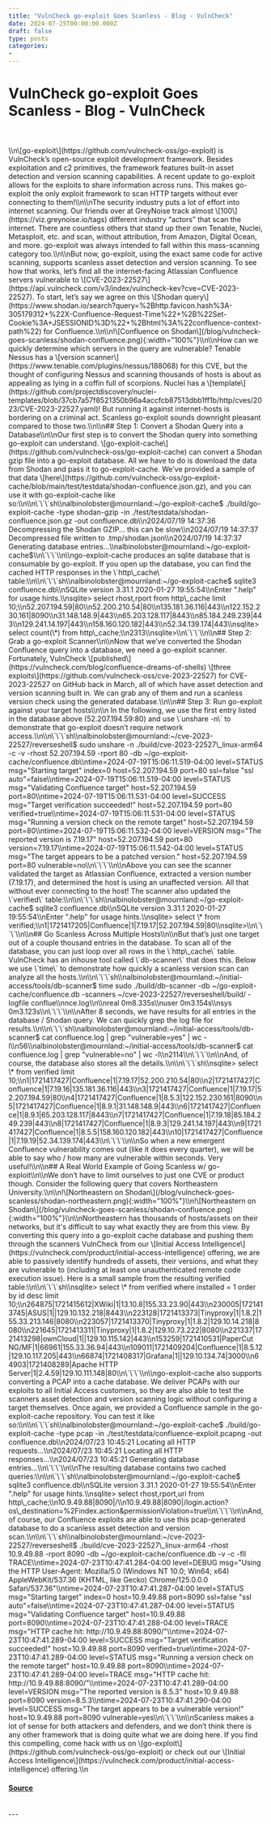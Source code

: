 ```yaml
---
title: "VulnCheck go-exploit Goes Scanless - Blog - VulnCheck"
date: 2024-07-25T00:00:00.000Z
draft: false
type: posts
categories: 
- 
---
```

# VulnCheck go-exploit Goes Scanless - Blog - VulnCheck

<br/>

<br/>
\\n\[go-exploit\](https://github.com/vulncheck-oss/go-exploit) is VulnCheck’s open-source exploit development framework. Besides exploitation and c2 primitives, the framework features built-in asset detection and version scanning capabilities. A recent update to go-exploit allows for the exploits to share information across runs. This makes go-exploit the only exploit framework to scan HTTP targets without ever connecting to them!\\n\\nThe security industry puts a lot of effort into internet scanning. Our friends over at GreyNoise track almost \[100\](https://viz.greynoise.io/tags) different industry “actors” that scan the internet. There are countless others that stand up their own Tenable, Nuclei, Metasploit, etc. and scan, without attribution, from Amazon, Digital Ocean, and more. go-exploit was always intended to fall within this mass-scanning category too.\\n\\nBut now, go-exploit, using the exact same code for active scanning, supports scanless asset detection and version scanning. To see how that works, let’s find all the internet-facing Atlassian Confluence servers vulnerable to \[CVE-2023-22527\](https://api.vulncheck.com/v3/index/vulncheck-kev?cve=CVE-2023-22527). To start, let’s say we agree on this \[Shodan query\](https://www.shodan.io/search?query=%2Bhttp.favicon.hash%3A-305179312+%22X-Confluence-Request-Time%22+%2B%22Set-Cookie%3A+JSESSIONID%3D%22+%2Bhtml%3A%22confluence-context-path%22) for Confluence.\\n\\n!\[Confluence on Shodan\](/blog/vulncheck-goes-scanless/shodan-confluence.png){:width="100%"}\\n\\nHow can we quickly determine which servers in the query are vulnerable? Tenable Nessus has a \[version scanner\](https://www.tenable.com/plugins/nessus/188068) for this CVE, but the thought of configuring Nessus and scanning thousands of hosts is about as appealing as lying in a coffin full of scorpions. Nuclei has a \[template\](https://github.com/projectdiscovery/nuclei-templates/blob/37cb7a57f8521350b96a4accfcb87513dbb1ff1b/http/cves/2023/CVE-2023-22527.yaml)! But running it against internet-hosts is bordering on a criminal act. Scanless go-exploit sounds downright pleasant compared to those two.\\n\\n## Step 1: Convert a Shodan Query into a Database\\n\\nOur first step is to convert the Shodan query into something go-exploit can understand. \[go-exploit-cache\](https://github.com/vulncheck-oss/go-exploit-cache) can convert a Shodan gzip file into a go-exploit database. All we have to do is download the data from Shodan and pass it to go-exploit-cache. We’ve provided a sample of that data \[here\](https://github.com/vulncheck-oss/go-exploit-cache/blob/main/test/testdata/shodan-confluence.json.gz), and you can use it with go-exploit-cache like so:\\n\\n\`\`\`sh\\nalbinolobster@mournland:~/go-exploit-cache$ ./build/go-exploit-cache -type shodan-gzip -in ./test/testdata/shodan-confluence.json.gz -out confluence.db\\n2024/07/19 14:37:36 Decompressing the Shodan GZIP... this can be slow\\n2024/07/19 14:37:37 Decompressed file written to .tmp/shodan.json\\n2024/07/19 14:37:37 Generating database entries...\\nalbinolobster@mournland:~/go-exploit-cache$\\n\`\`\`\\n\\ngo-exploit-cache produces an sqlite database that is consumable by go-exploit. If you open up the database, you can find the cached HTTP responses in the \`http\_cache\` table:\\n\\n\`\`\`sh\\nalbinolobster@mournland:~/go-exploit-cache$ sqlite3 confluence.db\\nSQLite version 3.31.1 2020-01-27 19:55:54\\nEnter ".help" for usage hints.\\nsqlite> select rhost,rport from http\_cache limit 10;\\n52.207.194.59|80\\n52.200.210.54|80\\n135.181.36.116|443\\n122.152.230.161|8090\\n31.148.148.9|443\\n65.203.128.117|8443\\n85.184.249.239|443\\n129.241.14.197|443\\n158.160.120.182|443\\n52.34.139.174|443\\nsqlite> select count(\*) from http\_cache;\\n2313\\nsqlite>\\n\`\`\`\\n\\n## Step 2: Grab a go-exploit Scanner\\n\\nNow that we’ve converted the Shodan Confluence query into a database, we need a go-exploit scanner. Fortunately, VulnCheck \[published\](https://vulncheck.com/blog/confluence-dreams-of-shells) \[three exploits\](https://github.com/vulncheck-oss/cve-2023-22527) for CVE-2023-22527 on GitHub back in March, all of which have asset detection and version scanning built in. We can grab any of them and run a scanless version check using the generated database.\\n\\n## Step 3: Run go-exploit against your target hosts\\n\\n In the following, we use the first entry listed in the database above (52.207.194.59:80) and use \`unshare -n\` to demonstrate that go-exploit doesn’t require network access.\\n\\n\`\`\`sh\\nalbinolobster@mournland:~/cve-2023-22527/reverseshell$ sudo unshare -n ./build/cve-2023-22527\_linux-arm64 -c -v -rhost 52.207.194.59 -rport 80 -db ~/go-exploit-cache/confluence.db\\ntime=2024-07-19T15:06:11.519-04:00 level=STATUS msg="Starting target" index=0 host=52.207.194.59 port=80 ssl=false "ssl auto"=false\\ntime=2024-07-19T15:06:11.519-04:00 level=STATUS msg="Validating Confluence target" host=52.207.194.59 port=80\\ntime=2024-07-19T15:06:11.531-04:00 level=SUCCESS msg="Target verification succeeded!" host=52.207.194.59 port=80 verified=true\\ntime=2024-07-19T15:06:11.531-04:00 level=STATUS msg="Running a version check on the remote target" host=52.207.194.59 port=80\\ntime=2024-07-19T15:06:11.532-04:00 level=VERSION msg="The reported version is 7.19.17" host=52.207.194.59 port=80 version=7.19.17\\ntime=2024-07-19T15:06:11.542-04:00 level=STATUS msg="The target appears to be a patched version." host=52.207.194.59 port=80 vulnerable=no\\n\`\`\`\\n\\nAbove you can see the scanner validated the target as Atlassian Confluence, extracted a version number (7.19.17), and determined the host is using an unaffected version. All that without ever connecting to the host! The scanner also updated the \`verified\` table:\\n\\n\`\`\`sh\\nalbinolobster@mournland:~/go-exploit-cache$ sqlite3 confluence.db\\nSQLite version 3.31.1 2020-01-27 19:55:54\\nEnter ".help" for usage hints.\\nsqlite> select \* from verified;\\n1|1721417205|Confluence|1|7.19.17|52.207.194.59|80\\nsqlite>\\n\`\`\`\\n\\n## Go Scanless Across Multiple Hosts\\n\\nBut that’s just one target out of a couple thousand entries in the database. To scan all of the database, you can just loop over all rows in the \`http\_cache\` table. VulnCheck has an inhouse tool called \`db-scanner\` that does this. Below we use \`time\` to demonstrate how quickly a scanless version scan can analyze all the hosts.\\n\\n\`\`\`sh\\nalbinolobster@mournland:~/initial-access/tools/db-scanner$ time sudo ./build/db-scanner -db ~/go-exploit-cache/confluence.db -scanners ~/cve-2023-22527/reverseshell/build/ -logfile conflue\\nnce.log\\n\\nreal 0m8.335s\\nuser 0m3.154s\\nsys 0m3.123s\\n\`\`\`\\n\\nAfter 8 seconds, we have results for all entries in the database / Shodan query. We can quickly grep the log file for results.\\n\\n\`\`\`sh\\nalbinolobster@mournland:~/initial-access/tools/db-scanner$ cat confluence.log | grep "vulnerable=yes" | wc -l\\n56\\nalbinolobster@mournland:~/initial-access/tools/db-scanner$ cat confluence.log | grep "vulnerable=no" | wc -l\\n2114\\n\`\`\`\\n\\nAnd, of course, the database also stores all the details.\\n\\n\`\`\`sh\\nsqlite> select \* from verified limit 10;\\n1|1721417427|Confluence|1|7.19.17|52.200.210.54|80\\n2|1721417427|Confluence|1|7.19.16|135.181.36.116|443\\n3|1721417427|Confluence|1|7.19.17|52.207.194.59|80\\n4|1721417427|Confluence|1|8.5.3|122.152.230.161|8090\\n5|1721417427|Confluence|1|8.9.1|31.148.148.9|443\\n6|1721417427|Confluence|1|8.9.1|65.203.128.117|8443\\n7|1721417427|Confluence|1|7.19.18|85.184.249.239|443\\n8|1721417427|Confluence|1|8.9.3|129.241.14.197|443\\n9|1721417427|Confluence|1|8.5.5|158.160.120.182|443\\n10|1721417427|Confluence|1|7.19.19|52.34.139.174|443\\n\`\`\`\\n\\nSo when a new emergent Confluence vulnerability comes out (like it does every quarter), we will be able to say who / how many are vulnerable within seconds. Very useful!\\n\\n## A Real World Example of Going Scanless w/ go-exploit\\n\\nWe don’t have to limit ourselves to just one CVE or product though. Consider the following query that covers Northeastern University.\\n\\n!\[Northeastern on Shodan\](/blog/vulncheck-goes-scanless/shodan-northeastern.png){:width="100%"}\\n!\[Northeastern on Shodan\](/blog/vulncheck-goes-scanless/shodan-confluence.png){:width="100%"}\\n\\nNortheastern has thousands of hosts/assets on their networks, but it's difficult to say what exactly they are from this view. By converting this query into a go-exploit cache database and pushing them through the scanners VulnCheck from our \[Initial Access Intelligence\](https://vulncheck.com/product/initial-access-intelligence) offering, we are able to passively identify hundreds of assets, their versions, and what they are vulnerable to (including at least one unauthenticated remote code execution issue). Here is a small sample from the resulting verified table:\\n\\n\`\`\`sh\\nsqlite> select \* from verified where installed = 1 order by id desc limit 10;\\n264875|1721415612|XWiki|1|13.10.8|155.33.23.90|443\\n230005|1721413745|ASUS|1||129.10.132.218|8443\\n223128|1721413373|Tinyproxy|1|1.8.2|155.33.213.146|8080\\n223057|1721413370|Tinyproxy|1|1.8.2|129.10.14.218|8080\\n221645|1721413311|Tinyproxy|1|1.8.2|129.10.73.222|8080\\n221337|1721413298|ownCloud|1||129.10.115.142|443\\n153259|1721410531|PaperCut NG/MF|1|66961|155.33.36.94|443\\n109011|1721409204|Confluence|1|8.5.12|129.10.117.205|443\\n66874|1721408317|Grafana|1||129.10.134.74|3000\\n64903|1721408289|Apache HTTP Server|1|2.4.59|129.10.111.148|80\\n\`\`\`\\n\\ngo-exploit-cache also supports converting a PCAP into a cache database. We deliver PCAPs with our exploits to all Initial Access customers, so they are also able to test the scanners asset detection and version scanning logic without configuring a target themselves. Once again, we provided a Confluence sample in the go-exploit-cache repository. You can test it like so:\\n\\n\`\`\`sh\\nalbinolobster@mournland:~/go-exploit-cache$ ./build/go-exploit-cache -type pcap -in ./test/testdata/confluence-exploit.pcapng -out confluence.db\\n2024/07/23 10:45:21 Locating all HTTP requests...\\n2024/07/23 10:45:21 Locating all HTTP responses...\\n2024/07/23 10:45:21 Generating database entries...\\n\`\`\`\\n\\nThe resulting database contains two cached queries:\\n\\n\`\`\`sh\\nalbinolobster@mournland:~/go-exploit-cache$ sqlite3 confluence.db\\nSQLite version 3.31.1 2020-01-27 19:55:54\\nEnter ".help" for usage hints.\\nsqlite> select rhost,rport,uri from http\_cache;\\n10.9.49.88|8090|/\\n10.9.49.88|8090|/login.action?os\_destination=%2Findex.action&permissionViolation=true\\n\`\`\`\\n\\nAnd, of course, our Confluence exploits are able to use this pcap-generated database to do a scanless asset detection and version scan.\\n\\n\`\`\`sh\\nalbinolobster@mournland:~/cve-2023-22527/reverseshell$ ./build/cve-2023-22527\_linux-arm64 -rhost 10.9.49.88 -rport 8090 -db ~/go-exploit-cache/confluence.db -v -c -fll TRACE\\ntime=2024-07-23T10:47:41.284-04:00 level=DEBUG msg="Using the HTTP User-Agent: Mozilla/5.0 (Windows NT 10.0; Win64; x64) AppleWebKit/537.36 (KHTML, like Gecko) Chrome/125.0.0.0 Safari/537.36"\\ntime=2024-07-23T10:47:41.287-04:00 level=STATUS msg="Starting target" index=0 host=10.9.49.88 port=8090 ssl=false "ssl auto"=false\\ntime=2024-07-23T10:47:41.287-04:00 level=STATUS msg="Validating Confluence target" host=10.9.49.88 port=8090\\ntime=2024-07-23T10:47:41.288-04:00 level=TRACE msg="HTTP cache hit: http://10.9.49.88:8090/"\\ntime=2024-07-23T10:47:41.289-04:00 level=SUCCESS msg="Target verification succeeded!" host=10.9.49.88 port=8090 verified=true\\ntime=2024-07-23T10:47:41.289-04:00 level=STATUS msg="Running a version check on the remote target" host=10.9.49.88 port=8090\\ntime=2024-07-23T10:47:41.289-04:00 level=TRACE msg="HTTP cache hit: http://10.9.49.88:8090/"\\ntime=2024-07-23T10:47:41.289-04:00 level=VERSION msg="The reported version is 8.5.3" host=10.9.49.88 port=8090 version=8.5.3\\ntime=2024-07-23T10:47:41.290-04:00 level=SUCCESS msg="The target appears to be a vulnerable version!" host=10.9.49.88 port=8090 vulnerable=yes\\n\`\`\`\\n\\nScanless makes a lot of sense for both attackers and defenders, and we don’t think there is any other framework that is doing quite what we are doing here. If you find this compelling, come hack with us on \[go-exploit\](https://github.com/vulncheck-oss/go-exploit) or check out our \[Initial Access Intelligence\](https://vulncheck.com/product/initial-access-intelligence) offering.\\n

#### [Source](https://vulncheck.com/blog/vulncheck-goes-scanless)

<br/>
---
